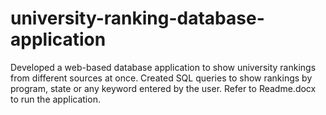 # university-ranking-database-application
Developed a web-based database application to show university rankings from different sources at once. 
Created SQL queries to show rankings by program, state or any keyword entered by the user.
Refer to Readme.docx to run the application.
